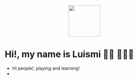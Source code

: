 <div id="header" align="center">
  <img src="https://i.gifer.com/5SM.gif" width="100"/>
</div>

# Hi!, my name is Luismi 💁🏻 👨🏻‍💻 

- Hi people!, playing and learning!
- 

<!---
LuismiBaro/LuismiBaro is a ✨ special ✨ repository because its `README.md` (this file) appears on your GitHub profile.
You can click the Preview link to take a look at your changes.
--->
